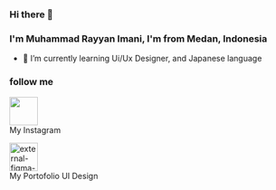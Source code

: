 ### Hi there 👋
### I'm Muhammad Rayyan Imani, I'm from Medan, Indonesia

- 🌱 I’m currently learning Ui/Ux Designer, and Japanese language

### follow me

<a href = "https://www.instagram.com/muhammad_rayyan1510/" alt="Instagram"><img src="https://img.icons8.com/fluency//000000/instagram-new.png" height="50" width="50" style= margin-right:15px;/></a><br>
My Instagram

<a href = "https://www.figma.com/@Mhd_Rayyan" alt="Figma">
<img width="50" height="50" src="https://img.icons8.com/external-tal-revivo-color-tal-revivo/24/external-figma-a-better-way-to-design-and-gather-feedback-all-in-one-place-logo-color-tal-revivo.png" alt="external-figma-a-better-way-to-design-and-gather-feedback-all-in-one-place-logo-color-tal-revivo"/>
</a><br> My Portofolio UI Design

<!--
**rayyan1510/rayyan1510** is a ✨ _special_ ✨ repository because its `README.md` (this file) appears on your GitHub profile.

Here are some ideas to get you started:

- 🔭 I’m currently working on ...
- 🌱 I’m currently learning Ui/Ux Designer
- 👯 I’m looking to collaborate on ...
- 🤔 I’m looking for help with ...
- 💬 Ask me about ...
- 📫 How to reach me: ...
- 😄 Pronouns: ...
- ⚡ Fun fact: ...
-->
